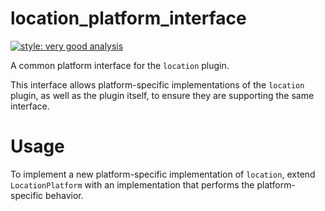 # location_platform_interface

[![style: very good analysis][very_good_analysis_badge]][very_good_analysis_link]

A common platform interface for the `location` plugin.

This interface allows platform-specific implementations of the `location` plugin, as well as the plugin itself, to ensure they are supporting the same interface.

# Usage

To implement a new platform-specific implementation of `location`, extend `LocationPlatform` with an implementation that performs the platform-specific behavior.

[very_good_analysis_badge]: https://img.shields.io/badge/style-very_good_analysis-B22C89.svg
[very_good_analysis_link]: https://pub.dev/packages/very_good_analysis